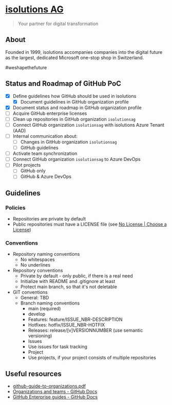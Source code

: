 # [isolutions AG](https://www.isolutions.ch/)

> Your partner for digital transformation

## About

Founded in 1999, isolutions accompanies companies into the digital future as the largest, dedicated Microsoft one-stop shop in Switzerland.

#weshapethefuture

## Status and Roadmap of GitHub PoC

- [x] Define guidelines how GitHub should be used in isolutions
  - [x] Document guidelines in GitHub organization profile
- [x] Document status and roadmap in GitHub organization profile
- [ ] Acquire GitHub enterprise licenses
- [ ] Clean up repositories in GitHub organization `isolutionsag`
- [ ] Connect GitHub organization `isolutionsag` with isolutions Azure Tenant (AAD)
- [ ] Internal communication about:
  - [ ] Changes in GitHub organization `isolutionsag`
  - [ ] GitHub guidelines
- [ ] Activate team synchronization
- [ ] Connect GitHub organization `isolutionsag` to Azure DevOps
- [ ] Pilot projects
  - [ ] GitHub only
  - [ ] GitHub & Azure DevOps

## Guidelines

### Policies

- Repositories are private by default
- Public repositories must have a LICENSE file (see [No License | Choose a License](https://choosealicense.com/no-permission/))

### Conventions

- Repository naming conventions
  - No whitespaces
  - No underlines
- Repository conventions
  - Private by default - only public, if there is a real need
  - Initialize with README and .gitignore at least
  - Protect main branch, so that it's not deletable
- GIT conventions
  - General: TBD
  - Branch naming conventions
    - main (required)
    - develop
    - Features: feature/ISSUE_NBR-DESCRIPTION
    - Hotfixes: hotfix/ISSUE_NBR-HOTFIX
    - Releases: release/[v]VERSIONNUMBER (use semantic versioning)
	- Issues
    - Use issues for task tracking
	- Project
    - Use projects, if your project consists of multiple repositories

## Useful resources

- [github-guide-to-organizations.pdf](https://resources.github.com/downloads/github-guide-to-organizations.pdf)
- [Organizations and teams - GitHub Docs](https://docs.github.com/en/organizations)
- [GitHub Enterprise guides - GitHub Docs](https://docs.github.com/en/enterprise-cloud@latest/admin/guides)
